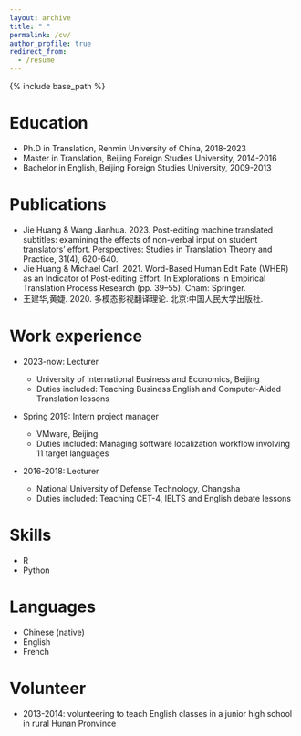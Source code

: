 ```yaml
---
layout: archive
title: " "
permalink: /cv/
author_profile: true
redirect_from:
  - /resume
---
```


{% include base_path %}


Education
======
* Ph.D in Translation, Renmin University of China, 2018-2023
* Master in Translation, Beijing Foreign Studies University, 2014-2016
* Bachelor in English, Beijing Foreign Studies University, 2009-2013



Publications
======
* Jie Huang & Wang Jianhua. 2023. Post-editing machine translated subtitles: examining the effects of non-verbal input on student translators’ effort. Perspectives: Studies in Translation Theory and Practice, 31(4), 620-640. 
* Jie Huang & Michael Carl. 2021. Word-Based Human Edit Rate (WHER) as an Indicator of Post-editing Effort. In Explorations in Empirical Translation Process Research (pp. 39–55). Cham: Springer.
* 王建华,黄婕. 2020. 多模态影视翻译理论. 北京:中国人民大学出版社.


Work experience
======

* 2023-now: Lecturer
  * University of International Business and Economics, Beijing
  * Duties included: Teaching Business English and Computer-Aided Translation lessons
  
* Spring 2019: Intern project manager
  * VMware, Beijing
  * Duties included: Managing software localization workflow involving 11 target languages

* 2016-2018: Lecturer
  * National University of Defense Technology, Changsha
  * Duties included: Teaching CET-4, IELTS and English debate lessons
 
 
Skills
======
* R
* Python

Languages 
=====
* Chinese (native)
* English
* French

Volunteer
======
* 2013-2014: volunteering to teach English classes in a junior high school in rural Hunan Pronvince
